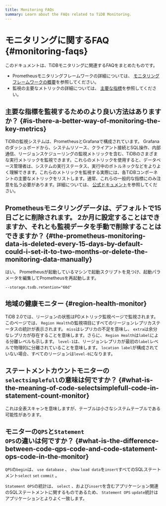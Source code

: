 ```yaml
---
title: Monitoring FAQs
summary: Learn about the FAQs related to TiDB Monitoring.
---
```


# モニタリングに関するFAQ {#monitoring-faqs}

このドキュメントは、TiDBモニタリングに関連するFAQをまとめたものです。

-   Prometheusモニタリングフレームワークの詳細については、 [モニタリングフレームワークの概要](/tidb-monitoring-framework.md)を参照してください。
-   監視の主要なメトリックの詳細については、 [主要な指標](/grafana-overview-dashboard.md)を参照してください。

## 主要な指標を監視するためのより良い方法はありますか？ {#is-there-a-better-way-of-monitoring-the-key-metrics}

TiDBの監視システムは、PrometheusとGrafanaで構成されています。 Grafanaのダッシュボードから、システムリソース、クライアント接続とSQL操作、内部通信、リージョンスケジューリングの監視メトリックを含む、TiDBのさまざまな実行メトリックを監視できます。これらのメトリックを使用すると、データベース管理者は、システムの実行ステータス、実行中のボトルネックなどをよりよく理解できます。これらのメトリックを監視する実際には、各TiDBコンポーネントの主要なメトリックをリストします。通常、これらの一般的な指標にのみ注意を払う必要があります。詳細については、 [公式ドキュメント](/grafana-overview-dashboard.md)を参照してください。

## Prometheusモニタリングデータは、デフォルトで15日ごとに削除されます。 2か月に設定することはできますか、それとも監視データを手動で削除することはできますか？ {#the-prometheus-monitoring-data-is-deleted-every-15-days-by-default-could-i-set-it-to-two-months-or-delete-the-monitoring-data-manually}

はい。 Prometheusが起動しているマシンで起動スクリプトを見つけ、起動パラメータを編集してPrometheusを再起動します。

```config
--storage.tsdb.retention="60d"
```

## 地域の健康モニター {#region-health-monitor}

TiDB 2.0では、リージョンの状態はPDメトリック監視ページで監視されます。このページでは、 `Region Health`の監視項目にすべてのリージョンレプリカステータスの統計が表示されます。 `miss`はレプリカの不足を意味し、 `extra`は余分なレプリカが存在することを意味します。さらに、 `Region Health`は`label`による分離レベルも示します。 `level-1`は、リージョンレプリカが最初の`label`レベルで物理的に分離されていることを意味します。 `location label`が構成されていない場合、すべてのリージョンは`level-0`になります。

## ステートメントカウントモニターの<code>selectsimplefull</code>の意味は何ですか？ {#what-is-the-meaning-of-code-selectsimplefull-code-in-statement-count-monitor}

これは全表スキャンを意味しますが、テーブルは小さなシステムテーブルである可能性があります。

## モニターの<code>QPS</code>と<code>Statement OPS</code>の違いは何ですか？ {#what-is-the-difference-between-code-qps-code-and-code-statement-ops-code-in-the-monitor}

`QPS`の`begin`は、 `use database` 、 `show` `load data`を`insert`すべてのSQLステートメント`select` `set` `commit` 。

`Statement OPS`の統計は、 `select` 、および`insert`を含むアプリケーション関連のSQLステートメントに関するものであるため、 `Statement OPS` `update`統計はアプリケーションとよりよく一致します。
